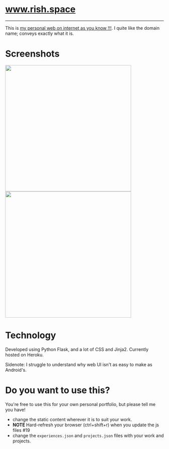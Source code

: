 # www.rish.space

----

This is [my personal web on internet as you know !!!](http://rish.space). I quite like the domain name; conveys exactly what it is. 


# Screenshots
<p float="left">
  <img src="https://raw.githubusercontent.com/crearo/portfolio/master/screenshots/home.png" width="400">
  <img src="https://raw.githubusercontent.com/crearo/portfolio/master/screenshots/timeline.png" width="400">
</p>

# Technology

Developed using Python Flask, and a lot of CSS and Jinja2.
Currently hosted on Heroku. 

Sidenote: I struggle to understand why web UI isn't as easy to make as Android's.

# Do you want to use this?

You're free to use this for your own personal portfolio, but please tell me you have!
 
 - change the static content wherever it is to suit your work.
 - **NOTE** Hard-refresh your browser (ctrl+shift+r) when you update the js files #19
 - change the `experiences.json` and `projects.json` files with your work and projects. 
